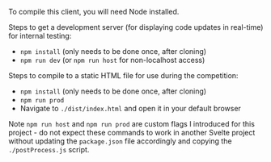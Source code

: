 To compile this client, you will need Node installed. 

Steps to get a development server (for displaying code updates in real-time) for internal testing:
* `npm install` (only needs to be done once, after cloning)
* `npm run dev` (or `npm run host` for non-localhost access)

Steps to compile to a static HTML file for use during the competition:
* `npm install` (only needs to be done once, after cloning)
* `npm run prod`
* Navigate to `./dist/index.html` and open it in your default browser

Note `npm run host` and `npm run prod` are custom flags I introduced for this project - do not expect these commands to work in another Svelte project without updating the `package.json` file accordingly and copying the `./postProcess.js` script.